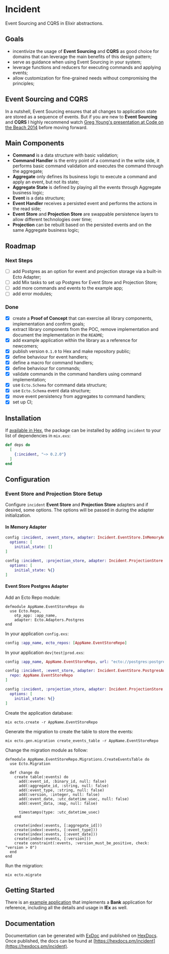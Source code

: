 # Incident

Event Sourcing and CQRS in Elixir abstractions.

## Goals

* incentivize the usage of **Event Sourcing** and **CQRS** as good choice for domains that can leverage the main benefits of this design pattern;
* serve as guidance when using Event Sourcing in your system;
* leverage functions and reducers for executing commands and applying events;
* allow customization for fine-grained needs without compromising the principles;

## Event Sourcing and CQRS

In a nutshell, Event Sourcing ensures that all changes to application state are stored as a sequence of events. But if you are new to **Event Sourcing** and **CQRS** I highly recommend watch [Greg Young's presentation at Code on the Beach 2014](https://www.youtube.com/watch?v=JHGkaShoyNs) before moving forward.

## Main Components

* **Command** is a data structure with basic validation;
* **Command Handler** is the entry point of a command in the write side, it performs basic command validation and executes the command through the aggregate;
* **Aggregate** only defines its business logic to execute a command and apply an event, but not its state;
* **Aggregate State** is defined by playing all the events through Aggregate business logic;
* **Event** is a data structure;
* **Event Handler** receives a persisted event and performs the actions in the read side;
* **Event Store** and **Projection Store** are swappable persistence layers to allow different technologies over time;
* **Projection** can be rebuilt based on the persisted events and on the same Aggregate business logic;

## Roadmap

### Next Steps
- [ ] add Postgres as an option for event and projection storage via a built-in Ecto Adapter;
- [ ] add Mix tasks to set up Postgres for Event Store and Projection Store;
- [ ] add more commands and events to the example app;
- [ ] add error modules;

### Done
- [x] create a **Proof of Concept** that can exercise all library components, implementation and confirm goals;
- [x] extract library components from the POC, remove implementation and document the implementation in the `README`;
- [x] add example application within the library as a reference for newcomers;
- [x] publish version `0.1.0` to Hex and make repository public;
- [x] define behaviour for event handlers;
- [x] define a macro for command handlers;
- [x] define behaviour for commands;
- [x] validate commands in the command handlers using command implementation;
- [x] use `Ecto.Schema` for command data structure;
- [x] use `Ecto.Schema` event data structure;
- [x] move event persistency from aggregates to command handlers;
- [x] set up CI;

## Installation

If [available in Hex](https://hex.pm/docs/publish), the package can be installed
by adding `incident` to your list of dependencies in `mix.exs`:

```elixir
def deps do
  [
    {:incident, "~> 0.2.0"}
  ]
end
```

## Configuration

### Event Store and Projection Store Setup

Configure `incident` **Event Store** and **Projection Store** adapters and if desired, some options. The options will be passed in during the adapter initialization.

#### In Memory Adapter

```elixir
config :incident, :event_store, adapter: Incident.EventStore.InMemoryAdapter,
  options: [
    initial_state: []
]

config :incident, :projection_store, adapter: Incident.ProjectionStore.InMemoryAdapter,
  options: [
    initial_state: %{}
]
```

#### Event Store Postgres Adapter

Add an Ecto Repo module:

```
defmodule AppName.EventStoreRepo do
  use Ecto.Repo,
    otp_app: :app_name,
    adapter: Ecto.Adapters.Postgres
end
```

In your application `config.exs`:

```elixir
config :app_name, ecto_repos: [AppName.EventStoreRepo]
```

In your application `dev|test|prod.exs`:

```elixir
config :app_name, AppName.EventStoreRepo, url: "ecto://postgres:postgres@localhost/database_name_dev"

config :incident, :event_store, adapter: Incident.EventStore.PostgresAdapter, options: [
  repo: AppName.EventStoreRepo
]

config :incident, :projection_store, adapter: Incident.ProjectionStore.InMemoryAdapter,
  options: [
    initial_state: %{}
]
```

Create the application database:

```
mix ecto.create -r AppName.EventStoreRepo
```

Generate the migration to create the table to store the events:

```
mix ecto.gen.migration create_events_table -r AppName.EventStoreRepo
```

Change the migration module as follow:

```
defmodule AppName.EventStoreRepo.Migrations.CreateEventsTable do
  use Ecto.Migration

  def change do
    create table(:events) do
      add(:event_id, :binary_id, null: false)
      add(:aggregate_id, :string, null: false)
      add(:event_type, :string, null: false)
      add(:version, :integer, null: false)
      add(:event_date, :utc_datetime_usec, null: false)
      add(:event_data, :map, null: false)

      timestamps(type: :utc_datetime_usec)
    end

    create(index(:events, [:aggregate_id]))
    create(index(:events, [:event_type]))
    create(index(:events, [:event_date]))
    create(index(:events, [:version]))
    create constraint(:events, :version_must_be_positive, check: "version > 0")
  end
end
```

Run the migration:

```
mix ecto.migrate
```

## Getting Started

There is an [example application](https://github.com/pedroassumpcao/incident/tree/master/examples/bank) that implements a **Bank** application for reference, including all the details and usage in **IEx** as well.

## Documentation

Documentation can be generated with [ExDoc](https://github.com/elixir-lang/ex_doc)
and published on [HexDocs](https://hexdocs.pm). Once published, the docs can
be found at [https://hexdocs.pm/incident](https://hexdocs.pm/incident).

